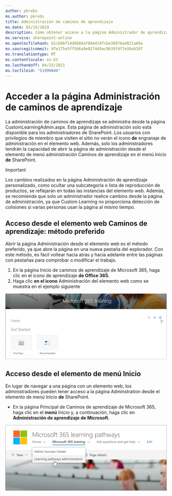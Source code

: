 ```yaml
---
author: pkrebs
ms.author: pkrebs
title: Administración de caminos de aprendizaje
ms.date: 02/15/2019
description: Cómo obtener acceso a la página Administrador de aprendizaje personalizado desde el elemento web o el menú
ms.service: sharepoint-online
ms.openlocfilehash: b1cb8bf14d8b0daf884419fcbe30976ad821a89a
ms.sourcegitcommit: 97e175e5ff5b6a9e0274d5ec9b39fdf7e18eb387
ms.translationtype: MT
ms.contentlocale: es-ES
ms.lasthandoff: 04/25/2021
ms.locfileid: "51999846"
---
```

# <a name="access-the-learning-pathways-administration-page"></a>Acceder a la página Administración de caminos de aprendizaje

La administración de caminos de aprendizaje se administra desde la página CustomLearningAdmin.aspx. Esta página de administración solo está disponible para los administradores de SharePoint. Los usuarios con privilegios de miembro que visiten el sitio no verán el icono **de** engranaje de administración en el elemento web. Además, solo los administradores tendrán la capacidad  de abrir la página de administración desde el elemento de menú administración Caminos de aprendizaje en el menú Inicio **de** SharePoint. 

> [!IMPORTANT]
> Los cambios realizados en la página Administración de aprendizaje personalizado, como ocultar una subcategoría o lista de reproducción de productos, se reflejarán en todas las instancias del elemento web. Además, se recomienda que solo un administrador realice cambios desde la página de administración, ya que Custom Learning no proporciona detección de colisiones si varias personas usan la página al mismo tiempo.  

## <a name="access-from-the-learning-pathways-web-part---preferred-method"></a>Acceso desde el elemento web Caminos de aprendizaje: método preferido
Abrir la página Administración desde el elemento web es el método preferido, ya que abre la página en una nueva pestaña del explorador. Con este método, es fácil voltear hacia atrás y hacia adelante entre las páginas con pestañas para comprobar o modificar el trabajo.  

1. En la página Inicio de  caminos de aprendizaje de Microsoft 365, haga clic en el icono de aprendizaje **de Office 365.**
2. Haga clic **en el icono** Administración del elemento web como se muestra en el ejemplo siguiente  

![cg-adminaccbtn.png](media/cg-adminaccbtn.png)

## <a name="access-from-the-home-menu-item"></a>Acceso desde el elemento de menú Inicio
En lugar de navegar a una página con un elemento web, los administradores pueden tener acceso a la página Adminstration desde el elemento de menú Inicio **de** SharePoint. 

- En la página Principal de Caminos de aprendizaje de Microsoft 365, haga clic en el **menú** Inicio y, a continuación, haga clic en **Administración de aprendizaje de Microsoft**.

![cg-adminaccmenu.png](media/cg-adminaccmenu.png)